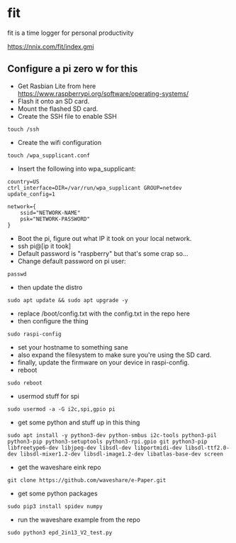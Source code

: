# fit

fit is a time logger for personal productivity

https://nnix.com/fit/index.gmi

## Configure a pi zero w for this

- Get Rasbian Lite from here https://www.raspberrypi.org/software/operating-systems/
- Flash it onto an SD card.
- Mount the flashed SD card.
- Create the SSH file to enable SSH

```
touch /ssh
```
- Create the wifi configuration
```
touch /wpa_supplicant.conf
```
- Insert the following into wpa_supplicant:
```
country=US
ctrl_interface=DIR=/var/run/wpa_supplicant GROUP=netdev
update_config=1

network={
    ssid="NETWORK-NAME"
    psk="NETWORK-PASSWORD"
}
```
- Boot the pi, figure out what IP it took on your local network.
- ssh pi@[ip it took]
- Default password is "raspberry" but that's some crap so...
- Change default password on pi user:
```
passwd
```
- then update the distro
```
sudo apt update && sudo apt upgrade -y
```
- replace /boot/config.txt with the config.txt in the repo here
- then configure the thing
```
sudo raspi-config
```
- set your hostname to something sane
- also expand the filesystem to make sure you're using the SD card.
- finally, update the firmware on your device in raspi-config.
- reboot
```
sudo reboot
```
- usermod stuff for spi
```
sudo usermod -a -G i2c,spi,gpio pi
```
- get some python and stuff up in this thing
```
sudo apt install -y python3-dev python-smbus i2c-tools python3-pil python3-pip python3-setuptools python3-rpi.gpio git python3-pip libfreetype6-dev libjpeg-dev libsdl-dev libportmidi-dev libsdl-ttf2.0-dev libsdl-mixer1.2-dev libsdl-image1.2-dev libatlas-base-dev screen
```
- get the waveshare eink repo
```
git clone https://github.com/waveshare/e-Paper.git
```
- get some python packages
```
sudo pip3 install spidev numpy
```
- run the waveshare example from the repo
```
sudo python3 epd_2in13_V2_test.py
```